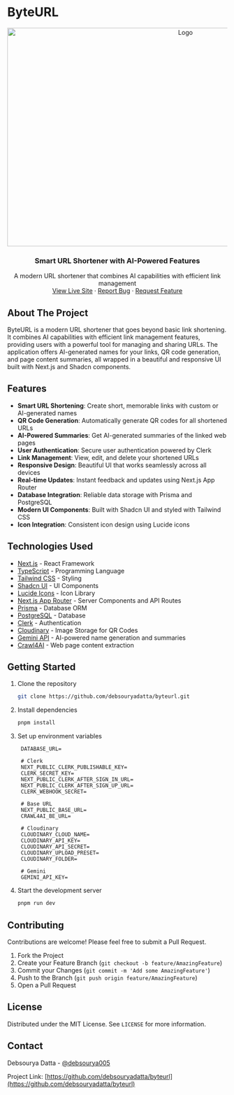 # ByteURL

<div align="center">
<a href="https://github.com/debsouryadatta/byteurl">
    <img src="https://res.cloudinary.com/diyxwdtjd/image/upload/v1739300258/projects/byte_url.png" alt="Logo" width="800" height="500">
  </a>
</div>

<div align="center">
  <h3>Smart URL Shortener with AI-Powered Features</h3>

  <p align="center">
    A modern URL shortener that combines AI capabilities with efficient link management
    <br />
    <a href="https://byteurl-eight.vercel.app/">View Live Site</a>
    ·
    <a href="https://github.com/debsouryadatta/byteurl/issues">Report Bug</a>
    ·
    <a href="https://github.com/debsouryadatta/byteurl/issues">Request Feature</a>
  </p>
</div>

## About The Project

ByteURL is a modern URL shortener that goes beyond basic link shortening. It combines AI capabilities with efficient link management features, providing users with a powerful tool for managing and sharing URLs. The application offers AI-generated names for your links, QR code generation, and page content summaries, all wrapped in a beautiful and responsive UI built with Next.js and Shadcn components.

## Features

- **Smart URL Shortening**: Create short, memorable links with custom or AI-generated names
- **QR Code Generation**: Automatically generate QR codes for all shortened URLs
- **AI-Powered Summaries**: Get AI-generated summaries of the linked web pages
- **User Authentication**: Secure user authentication powered by Clerk
- **Link Management**: View, edit, and delete your shortened URLs
- **Responsive Design**: Beautiful UI that works seamlessly across all devices
- **Real-time Updates**: Instant feedback and updates using Next.js App Router
- **Database Integration**: Reliable data storage with Prisma and PostgreSQL
- **Modern UI Components**: Built with Shadcn UI and styled with Tailwind CSS
- **Icon Integration**: Consistent icon design using Lucide icons

## Technologies Used

  - [Next.js](https://nextjs.org/) - React Framework
  - [TypeScript](https://www.typescriptlang.org/) - Programming Language
  - [Tailwind CSS](https://tailwindcss.com) - Styling
  - [Shadcn UI](https://ui.shadcn.com/) - UI Components
  - [Lucide Icons](https://lucide.dev/) - Icon Library
  - [Next.js App Router](https://nextjs.org/docs/app) - Server Components and API Routes
  - [Prisma](https://www.prisma.io/) - Database ORM
  - [PostgreSQL](https://www.postgresql.org/) - Database
  - [Clerk](https://clerk.com/) - Authentication
  - [Cloudinary](https://cloudinary.com/) - Image Storage for QR Codes
  - [Gemini API](https://ai.google.dev/) - AI-powered name generation and summaries
  - [Crawl4AI](https://crawl4ai.com/) - Web page content extraction

## Getting Started

1. Clone the repository
   ```sh
   git clone https://github.com/debsouryadatta/byteurl.git
   ```

2. Install dependencies
   ```sh
   pnpm install
   ```

3. Set up environment variables
   ```env
    DATABASE_URL=
    
    # Clerk
    NEXT_PUBLIC_CLERK_PUBLISHABLE_KEY=
    CLERK_SECRET_KEY=
    NEXT_PUBLIC_CLERK_AFTER_SIGN_IN_URL=
    NEXT_PUBLIC_CLERK_AFTER_SIGN_UP_URL=
    CLERK_WEBHOOK_SECRET=

    # Base URL
    NEXT_PUBLIC_BASE_URL=
    CRAWL4AI_BE_URL=

    # Cloudinary
    CLOUDINARY_CLOUD_NAME=
    CLOUDINARY_API_KEY=
    CLOUDINARY_API_SECRET=
    CLOUDINARY_UPLOAD_PRESET=
    CLOUDINARY_FOLDER=

    # Gemini
    GEMINI_API_KEY=
   ```

4. Start the development server
   ```sh
   pnpm run dev
   ```

## Contributing

Contributions are welcome! Please feel free to submit a Pull Request.

1. Fork the Project
2. Create your Feature Branch (`git checkout -b feature/AmazingFeature`)
3. Commit your Changes (`git commit -m 'Add some AmazingFeature'`)
4. Push to the Branch (`git push origin feature/AmazingFeature`)
5. Open a Pull Request

## License

Distributed under the MIT License. See `LICENSE` for more information.

## Contact

Debsourya Datta - [@debsourya005](https://twitter.com/debsourya005)

Project Link: [https://github.com/debsouryadatta/byteurl](https://github.com/debsouryadatta/byteurl)